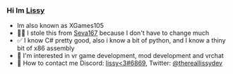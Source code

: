 ### Hi Im [Lissy](https://github.com/Xgames123)
- Im also known as XGames105
- 🤏👀 I stole this from [Seva167](https://github.com/Seva167) because I don't have to change much
- ✅ I know C# pretty good, also i know a bit of python, and I know a thiny bit of x86 assembly
- 👀 I'm interested in vr game development, mod development and vrchat
- 💬 How to contact me Discord: [lissy<3#6869](https://discord.com/users/621724325845663744), Twitter: [@thereallissydev](https://twitter.com/thereallissydev)

